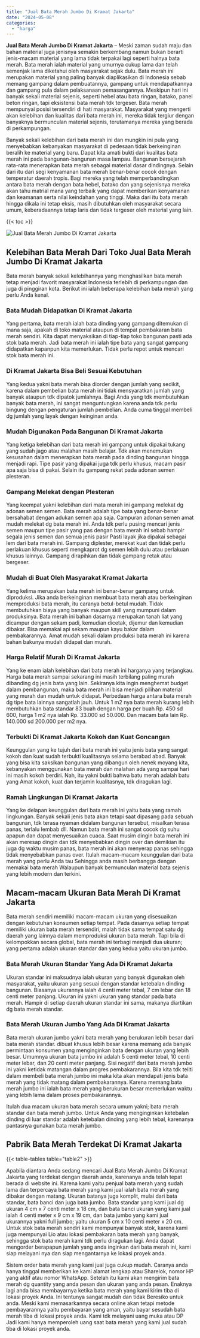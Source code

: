 ```yaml
---
title: "Jual Bata Merah Jumbo Di Kramat Jakarta"
date: "2024-05-08"
categories: 
  - "harga"
---
```


**Jual Bata Merah Jumbo Di Kramat Jakarta** – Meski zaman sudah maju dan bahan material juga jenisnya semakin berkembang namun bukan berarti jenis-macam material yang lama tidak terpakai lagi seperti halnya bata merah. Bata merah ialah material yang umurnya cukup lama dan telah semenjak lama diketahui oleh masyarakat sejak dulu. Bata merah ini merupakan material yang paling banyak diaplikasikan di Indonesia sebab memang gampang dalam pembuatannya, gampang untuk mendapatkannya dan gampang pula dalam pelaksanaan pemasangannya. Meskipun hari ini banyak sekali material sejenis, seperti hebel atau bata ringan, batako, panel beton ringan, tapi eksistensi bata merah tdk tergeser. Bata merah mempunyai posisi tersendiri di hati masyarakat. Masyarakat yang mengerti akan kelebihan dan kualitas dari bata merah ini, mereka tidak tergiur dengan banyaknya bermunculan material sejenis, terutamanya mereka yang berada di perkampungan.

Banyak sekali kelebihan dari bata merah ini dan mungkin ini pula yang menyebabkan kebanyakan masyarakat di pedesaan tidak berkeinginan beralih ke material yang baru. Dapat kita amati bukti dari kualitas bata merah ini pada bangunan-bangunan masa lampau. Bangunan bersejarah rata-rata menerapkan bata merah sebagai material dasar dindingnya. Selain dari itu dari segi kenyamanan bata merah benar-benar cocok dengan temperatur daerah tropis. Bagi mereka yang telah memperbandingkan antara bata merah dengan bata hebel, batako dan yang sejenisnya mereka akan tahu matrial mana yang terbaik yang dapat memberikan kenyamanan dan keamanan serta nilai keindahan yang tinggi. Maka dari itu bata merah hingga dikala ini tetap eksis, masih dibutuhkan oleh masyarakat secara umum, keberadaannya tetap laris dan tidak tergeser oleh material yang lain.

{{< toc >}}

![Jual Bata Merah Jumbo Di Kramat Jakarta](/images/jual-bata-merah-10.png)

## Kelebihan Bata Merah Dari Toko Jual Bata Merah Jumbo Di Kramat Jakarta

Bata merah banyak sekali kelebihannya yang menghasilkan bata merah tetap menjadi favorit masyarakat Indonesia terlebih di perkampungan dan juga di pinggiran kota. Berikut ini ialah beberapa kelebihan bata merah yang perlu Anda kenal.

### Bata Mudah Didapatkan Di Kramat Jakarta

Yang pertama, bata merah ialah bata dinding yang gampang ditemukan di mana saja, apakah di toko material ataupun di tempat pembakaran bata merah sendiri. Kita dapat menyaksikan di tiap-tiap toko bangunan pasti ada stok bata merah. Jadi bata merah ini ialah tipe bata yang sangat gampang didapatkan kapanpun kita memerlukan. Tidak perlu repot untuk mencari stok bata merah ini.

### Di Kramat Jakarta Bisa Beli Sesuai Kebutuhan

Yang kedua yakni bata merah bisa diorder dengan jumlah yang sedikit, karena dalam pembelian bata merah ini tidak mensyaratkan jumlah yang banyak ataupun tdk dipatok jumlahnya. Bagi Anda yang tdk membutuhkan banyak bata merah, ini sangat menguntungkan karena anda tdk perlu bingung dengan pengaturan jumlah pembelian. Anda cuma tinggal membeli dg jumlah yang layak dengan keinginan anda.

### Mudah Digunakan Pada Bangunan Di Kramat Jakarta

Yang ketiga kelebihan dari bata merah ini gampang untuk dipakai tukang yang sudah jago atau malahan masih belajar. Tdk akan menemukan kesusahan dalam menerapkan bata merah pada dinding bangunan hingga menjadi rapi. Tipe pasir yang dipakai juga tdk perlu khusus, macam pasir apa saja bisa di pakai. Selain itu gampang rekat pada adonan semen plesteran.

### Gampang Melekat dengan Plesteran

Yang keempat yakni kelebihan dari mata merah ini gampang melekat dg adonan semen semen. Bata merah adalah tipe bata yang benar-benar bersahabat dengan adukan semen apa saja. Campuran adonan semen amat mudah melekat dg bata merah ini. Anda tdk perlu pusing mencari jenis semen maupun tipe pasir yang pas dengan bata merah ini sebab hampir segala jenis semen dan semua jenis pasir Pasti layak jika dipakai sebagai lem dari bata merah ini. Gampang diplester, merekat kuat dan tidak perlu perlakuan khusus seperti mengkaprot dg semen lebih dulu atau perlakuan khusus lainnya. Gampang dirapihkan dan tidak gampang retak atau bergeser.

### Mudah di Buat Oleh Masyarakat Kramat Jakarta

Yang kelima merupakan bata merah ini benar-benar gampang untuk diproduksi. Jika anda berkeinginan membuat bata merah atau berkeinginan memproduksi bata merah, itu caranya betul-betul mudah. Tidak membutuhkan biaya yang banyak maupun skill yang mumpuni dalam produksinya. Bata merah ini bahan dasarnya merupakan tanah liat yang dicampur dengan sekam padi, kemudian dicetak, dijemur dan kemudian dibakar. Bisa memakai api sekam maupun kayu bakar dalam pembakarannya. Amat mudah sekali dalam produksi bata merah ini karena bahan bakunya mudah didapat dan murah.

### Harga Relatif Murah Di Kramat Jakarta

Yang ke enam ialah kelebihan dari bata merah ini harganya yang terjangkau. Harga bata merah sampai sekarang ini masih terbilang paling murah dibanding dg jenis bata yang lain. Sekiranya kita ingin menghemat budget dalam pembangunan, maka bata merah ini bisa menjadi pilihan material yang murah dan mudah untuk didapat. Perbedaan harga antara bata merah dg tipe bata lainnya sangatlah jauh. Untuk 1 m2 nya bata merah kurang lebih membutuhkan bata standar 83 buah dengan harga per buah Rp. 450 sd 600, harga 1 m2 nya ialah Rp. 33.000 sd 50.000. Dan macam bata lain Rp. 140.000 sd 200.000 per m2 nya.

### Terbukti Di Kramat Jakarta Kokoh dan Kuat Goncangan

Keunggulan yang ke tujuh dari bata merah ini yaitu jenis bata yang sangat kokoh dan kuat sudah terbukti kualitasnya selama berabad abad. Banyak yang bisa kita saksikan bangunan yang dibangun oleh nenek moyang kita, kebanyakan menggunakan bata merah dan malahan ada yang sampai hari ini masih kokoh berdiri. Nah, itu yakni bukti bahwa batu merah adalah batu yang Amat kokoh, kuat dan terjamin kualitasnya, tdk diragukan lagi.

### Ramah Lingkungan Di Kramat Jakarta

Yang ke delapan keunggulan dari bata merah ini yaitu bata yang ramah lingkungan. Banyak sekali jenis bata akan tetapi saat dipasang pada sebuah bangunan, tdk terasa nyaman didalam bangunan tersebut, misalkan terasa panas, terlalu lembab dll. Namun bata merah ini sangat cocok dg suhu apapun dan dapat menyesuaikan cuaca. Saat musim dingin bata merah ini akan meresap dingin dan tdk menyebabkan dingin over dan demikian itu juga dg waktu musim panas, bata merah ini akan menyerap panas sehingga tidak menyebabkan panas over. Itulah macam-macam keunggulan dari bata merah yang perlu Anda tau Sehingga anda masih berbangga dengan memakai bata merah Walaupun banyak bermunculan material bata sejenis yang lebih modern dan terkini.

## Macam-macam Ukuran Bata Merah Di Kramat Jakarta

Bata merah sendiri memiliki macam-macam ukuran yang disesuaikan dengan kebutuhan konsumen setiap tempat. Pada dasarnya setiap tempat memiliki ukuran bata merah tersendiri, malah tidak sama tempat satu dg daerah yang lainnya dalam memproduksi ukuran bata merah. Tapi bila di kelompokkan secara global, bata merah ini terbagi menjadi dua ukuran; yang pertama adalah ukuran standar dan yang kedua yaitu ukuran jumbo.

### Bata Merah Ukuran Standar Yang Ada Di Kramat Jakarta

Ukuran standar ini maksudnya ialah ukuran yang banyak digunakan oleh masyarakat, yaitu ukuran yang sesuai dengan standar ketebalan dinding bangunan. Biasanya ukurannya ialah 4 centi meter tebal, 7 cm lebar dan 18 centi meter panjang. Ukuran ini yakni ukuran yang standar pada bata merah. Hampir di setiap daerah ukuran standar ini sama, makanya diartikan dg bata merah standar.

### Bata Merah Ukuran Jumbo Yang Ada Di Kramat Jakarta

Bata merah ukuran jumbo yakni bata merah yang berukuran lebih besar dari bata merah standar. dibuat khusus lebih besar karena memang ada banyak permintaan konsumen yang menginginkan bata dengan ukuran yang lebih besar. Umumnya ukuran bata jumbo ini adalah 5 centi meter tebal, 10 centi meter lebar, dan 20 centi meter panjang. Sisi negatif dari bata merah jumbo ini yakni ketidak matangan dalam progres pembakarannya. Bila kita tdk teliti dalam membeli bata merah jumbo ini maka kita akan mendapati jenis bata merah yang tidak matang dalam pembakarannya. Karena memang bata merah jumbo ini ialah bata merah yang berukuran besar memerlukan waktu yang lebih lama dalam proses pembakarannya.

Itulah dua macam ukuran bata merah secara umum yakni; bata merah standar dan bata merah jumbo. Untuk Anda yang menginginkan ketebalan dinding di luar standar adalah ketebalan dinding yang lebih tebal, karenanya pantasnya gunakan bata merah jumbo.

## Pabrik Bata Merah Terdekat Di Kramat Jakarta

{{< table-tables table="table2" >}}

Apabila diantara Anda sedang mencari Jual Bata Merah Jumbo Di Kramat Jakarta yang terdekat dengan daerah anda, karenanya anda telah tepat berada di website ini. Karena kami yaitu penjual bata merah yang sudah lama dan terpercaya bata merah yang kami jual ialah bata merah yang dibakar dengan matang. Ukuran batanya juga komplit, mulai dari bata standar, bata banci dan juga bata jumbo. Bata standar yang kami jual dg ukuran 4 cm x 7 centi meter x 18 cm, dan bata banci ukuran yang kami jual ialah 4 centi meter x 9 cm x 19 cm, dan bata jumbo yang kami jual ukurannya yakni full jumbo; yaitu ukuran 5 cm x 10 centi meter x 20 cm. Untuk stok bata merah sendiri kami mempunyai banyak stok, karena kami juga mempunyai Lio atau lokasi pembakaran bata merah yang banyak, sehingga stok bata merah kami tdk perlu diragukan lagi. Anda dapat mengorder berapapun jumlah yang anda inginkan dari bata merah ini, kami siap melayani nya dan siap mengantarnya ke lokasi proyek anda.

Sistem order bata merah yang kami jual juga cukup mudah. Caranya anda hanya tinggal memberikan ke kami alamat lengkap atau Sharelok, nomor HP yang aktif atau nomor WhatsApp. Setelah itu kami akan mengirim bata merah dg quantity yang anda pesan dan ukuran yang anda pesan. Enaknya lagi anda bisa membayarnya ketika bata merah yang kami kirim tiba di lokasi proyek Anda. Ini tentunya sangat mudah dan tidak Beresiko untuk anda. Meski kami memasarkannya secara online akan tetapi metode pembayarannya yaitu pembayaran yang aman, yaitu bayar sesudah bata merah tiba di lokasi proyek anda. Kami tdk melayani uang muka atau DP Jadi kami hanya memperoleh uang saat bata merah yang kami jual sudah tiba di lokasi proyek anda.
